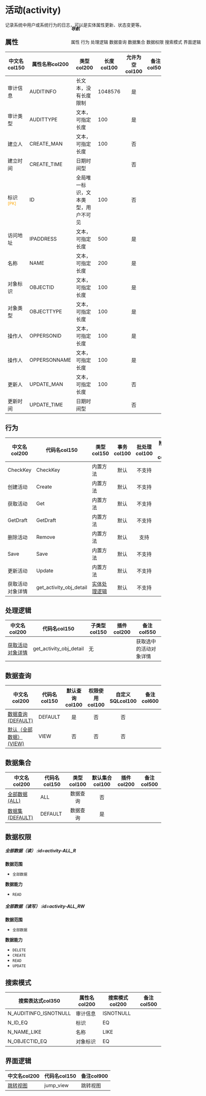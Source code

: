 # 活动(activity)  <!-- {docsify-ignore-all} -->


记录系统中用户或系统行为的日志，可以是实体属性更新、状态变更等。


## 属性
|    中文名col150 | 属性名称col200           | 类型col200     | 长度col100    |允许为空col100    |  备注col500  |
| --------   |------------| -----  | -----  | :----: | -------- |
|审计信息|AUDITINFO|长文本，没有长度限制|1048576|是||
|审计类型|AUDITTYPE|文本，可指定长度|100|是||
|建立人|CREATE_MAN|文本，可指定长度|100|否||
|建立时间|CREATE_TIME|日期时间型||否||
|标识<sup class="footnote-symbol"><font color=orange>[PK]</font></sup>|ID|全局唯一标识，文本类型，用户不可见|100|否||
|访问地址|IPADDRESS|文本，可指定长度|500|是||
|名称|NAME|文本，可指定长度|200|是||
|对象标识|OBJECTID|文本，可指定长度|100|是||
|对象类型|OBJECTTYPE|文本，可指定长度|100|是||
|操作人|OPPERSONID|文本，可指定长度|100|是||
|操作人|OPPERSONNAME|文本，可指定长度|100|是||
|更新人|UPDATE_MAN|文本，可指定长度|100|否||
|更新时间|UPDATE_TIME|日期时间型||否||


## 行为
| 中文名col200    | 代码名col150    | 类型col150    | 事务col100   | 批处理col100   | 附加操作col100  | 插件col150    |  备注col300  |
| -------- |---------- |----------- |:----:|:----:|---------| ----- | ----- |
|CheckKey|CheckKey|内置方法|默认|不支持||||
|创建活动|Create|内置方法|默认|不支持||||
|获取活动|Get|内置方法|默认|不支持||||
|GetDraft|GetDraft|内置方法|默认|不支持||||
|删除活动|Remove|内置方法|默认|支持||||
|Save|Save|内置方法|默认|不支持||||
|更新活动|Update|内置方法|默认|不支持||||
|获取活动对象详情|get_activity_obj_detail|[实体处理逻辑](module/Base/activity/logic/get_activity_obj_detail "获取活动对象详情")|默认|不支持||||

## 处理逻辑
| 中文名col200    | 代码名col150    | 子类型col150    | 插件col200    |  备注col550  |
| -------- |---------- |----------- |------------|----------|
|[获取活动对象详情](module/Base/activity/logic/get_activity_obj_detail)|get_activity_obj_detail|无||获取选中的活动对象详情|

## 数据查询
| 中文名col200    | 代码名col150    | 默认查询col100 | 权限使用col100 | 自定义SQLcol100 |  备注col600|
| --------  | --------   | :----:  |:----:  | :----:  |----- |
|[数据查询(DEFAULT)](module/Base/activity/query/Default)|DEFAULT|是|否 |否 ||
|[默认（全部数据）(VIEW)](module/Base/activity/query/View)|VIEW|否|否 |否 ||

## 数据集合
| 中文名col200  | 代码名col150  | 类型col100 | 默认集合col100 |   插件col200|   备注col500|
| --------  | --------   | :----:   | :----:   | ----- |----- |
|[全部数据(ALL)](module/Base/activity/dataset/ALL)|ALL|数据查询|否|||
|[数据集(DEFAULT)](module/Base/activity/dataset/Default)|DEFAULT|数据查询|是|||

## 数据权限

##### 全部数据（读） :id=activity-ALL_R

<p class="panel-title"><b>数据范围</b></p>

* `全部数据`

<p class="panel-title"><b>数据能力</b></p>

* `READ`



##### 全部数据（读写） :id=activity-ALL_RW

<p class="panel-title"><b>数据范围</b></p>

* `全部数据`

<p class="panel-title"><b>数据能力</b></p>

* `DELETE`
* `CREATE`
* `READ`
* `UPDATE`




## 搜索模式
|   搜索表达式col350   |    属性名col200    |    搜索模式col200        |备注col500  |
| -------- |------------|------------|------|
|N_AUDITINFO_ISNOTNULL|审计信息|ISNOTNULL||
|N_ID_EQ|标识|EQ||
|N_NAME_LIKE|名称|LIKE||
|N_OBJECTID_EQ|对象标识|EQ||

## 界面逻辑
|  中文名col200 | 代码名col150 | 备注col900 |
| --------|--------|--------|
|[跳转视图](module/Base/activity/uilogic/jump_view)|jump_view|跳转视图|

<div style="display: block; overflow: hidden; position: fixed; top: 140px; right: 100px;">

##### 导航
<el-anchor >
<el-anchor-link :href="`#/module/Base/activity?id=属性`">
  属性
</el-anchor-link>
<el-anchor-link :href="`#/module/Base/activity?id=行为`">
  行为
</el-anchor-link>
<el-anchor-link :href="`#/module/Base/activity?id=处理逻辑`">
  处理逻辑
</el-anchor-link>
<el-anchor-link :href="`#/module/Base/activity?id=数据查询`">
  数据查询
</el-anchor-link>
<el-anchor-link :href="`#/module/Base/activity?id=数据集合`">
  数据集合
</el-anchor-link>
<el-anchor-link :href="`#/module/Base/activity?id=数据权限`">
  数据权限
</el-anchor-link>
<el-anchor-link :href="`#/module/Base/activity?id=搜索模式`">
  搜索模式
</el-anchor-link>
<el-anchor-link :href="`#/module/Base/activity?id=界面逻辑`">
  界面逻辑
</el-anchor-link>
</el-anchor>
</div>

<script>
 const { createApp } = Vue
  createApp({
    data() {
      return {



      }
    },
    methods: {
    }
  }).use(ElementPlus).mount('#app')
</script>